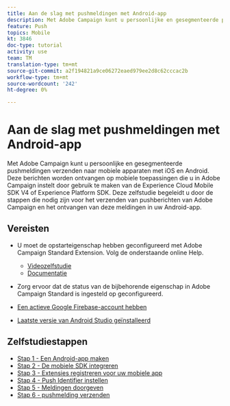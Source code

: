```yaml
---
title: Aan de slag met pushmeldingen met Android-app
description: Met Adobe Campaign kunt u persoonlijke en gesegmenteerde pushmeldingen verzenden naar mobiele apparaten met iOS en Android. Deze berichten worden ontvangen op mobiele toepassingen die u in Adobe Campaign instelt door gebruik te maken van de Experience Cloud Mobile SDK V4 of Experience Platform SDK. Deze zelfstudie begeleidt u door de stappen die nodig zijn voor het verzenden van pushberichten van Adobe Campaign en het ontvangen van deze meldingen in uw Android-app.
feature: Push
topics: Mobile
kt: 3846
doc-type: tutorial
activity: use
team: TM
translation-type: tm+mt
source-git-commit: a2f194821a9ce06272eaed979ee2d8c62cccac2b
workflow-type: tm+mt
source-wordcount: '242'
ht-degree: 0%

---
```


# Aan de slag met pushmeldingen met Android-app

Met Adobe Campaign kunt u persoonlijke en gesegmenteerde pushmeldingen verzenden naar mobiele apparaten met iOS en Android.
Deze berichten worden ontvangen op mobiele toepassingen die u in Adobe Campaign instelt door gebruik te maken van de Experience Cloud Mobile SDK V4 of Experience Platform SDK.
Deze zelfstudie begeleidt u door de stappen die nodig zijn voor het verzenden van pushberichten van Adobe Campaign en het ontvangen van deze meldingen in uw Android-app.

## Vereisten

* U moet de opstarteigenschap hebben geconfigureerd met Adobe Campaign Standard Extension. Volg de onderstaande online Help.
   * [Videozelfstudie](https://video.tv.adobe.com/v/26224?quality=12&captions=dut)
   * [Documentatie](https://docs.adobe.com/content/help/en/campaign-learn/campaign-standard-tutorials/communication-channels/mobile/configure-mobile-apps-using-aep-sdk.html)

* Zorg ervoor dat de status van de bijbehorende eigenschap in Adobe Campaign Standard is ingesteld op geconfigureerd.
* [Een actieve Google Firebase-account hebben](https://firebase.google.com)
* [Laatste versie van Android Studio geïnstalleerd](https://developer.android.com/studio)

## Zelfstudiestappen

* [Stap 1 - Een Android-app maken](/help/tutorial-push-notifications-android/create-android-app.md)
* [Stap 2 - De mobiele SDK integreren](/help/tutorial-push-notifications-android/integrating-with-mobile-sdk.md)
* [Stap 3 - Extensies registreren voor uw mobiele app](/help/tutorial-push-notifications-android/register-mobile-extensions.md)
* [Stap 4 - Push Identifier instellen](/help/tutorial-push-notifications-android/set-push-identifier.md)
* [Stap 5 - Meldingen doorgeven](/help/tutorial-push-notifications-android/propagate-notification.md)
* [Stap 6 - pushmelding verzenden](/help/tutorial-push-notifications-android/send-push-notification.md)
